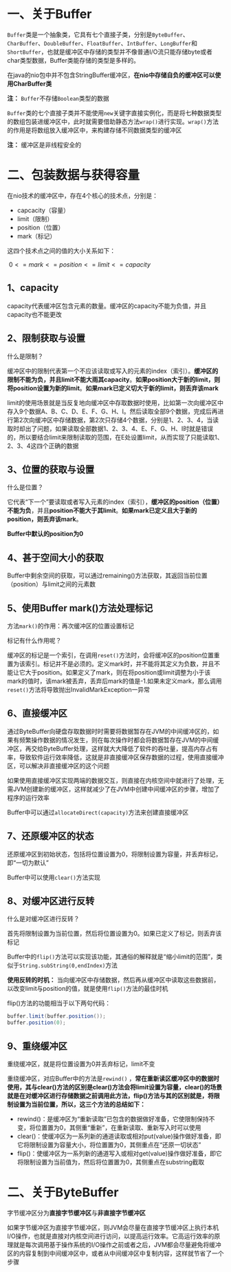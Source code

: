 # 一、关于Buffer

`Buffer`类是一个抽象类，它具有七个直接子类，分别是`ByteBuffer`、`CharBuffer`、`DoubleBuffer`、`FloatBuffer`、`IntBuffer`、`LongBuffer`和`ShortBuffer`，也就是缓冲区中存储的类型并不像普通I/O流只能存储byte或者char类型数据，Buffer类能存储的类型是多样的。

在java的nio包中并不包含StringBuffer缓冲区，**在nio中存储自负的缓冲区可以使用CharBuffer类**

**注：** `Buffer`不存储`Boolean`类型的数据

`Buffer`类的七个直接子类并不能使用`new`关键字直接实例化，而是将七种数据类型的数组包装进缓冲区中，此时就需要借助静态方法`wrap()`进行实现。`wrap()`方法的作用是将数组放入缓冲区中，来构建存储不同数据类型的缓冲区

**注：** 缓冲区是非线程安全的

# 二、包装数据与获得容量

在nio技术的缓冲区中，存在4个核心的技术点，分别是：

- capcacity（容量）
- limit（限制）
- position（位置）
- mark（标记）

这四个技术点之间的值的大小关系如下：

​							$0<=mark<=position<=limit<=capacity$	

## 1、capacity

capacity代表缓冲区包含元素的数量。缓冲区的capacity不能为负值，并且capacity也不能更改

## 2、限制获取与设置

什么是限制？

缓冲区中的限制代表第一个不应该读取或写入的元素的index（索引）。**缓冲区的限制不能为负，并且limit不能大雨其capacity**。**如果position大于新的limit，则将position设置为新的limit**。**如果mark已定义切大于新的limit，则丢弃该mark**

limit的使用场景就是当反复地向缓冲区中存取数据时使用，比如第一次向缓冲区中存入9个数据A、B、C、D、E、F、G、H、I。然后读取全部9个数据，完成后再进行第2次向缓冲区中存储数据，第2次只存储4个数据，分别是1、2、3、4，当读取时却出了问题，如果读取全部数据1、2、3、4、E、F、G、H、I时就是错误的，所以要结合limit来限制读取的范围，在E处设置limit，从而实现了只能读取1、2、3、4这四个正确的数据

## 3、位置的获取与设置

什么是位置？

它代表“下一个”要读取或者写入元素的index（索引），**缓冲区的position（位置）不能为负**，并且**position不能大于其limit**。**如果mark已定义且大于新的position，则丢弃该mark**。

**Buffer中默认的position为0**

## 4、甚于空间大小的获取

Buffer中剩余空间的获取，可以通过remaining()方法获取，其返回当前位置（position）与limit之间的元素数

## 5、使用Buffer mark()方法处理标记

方法`mark()`的作用：再次缓冲区的位置设置标记

标记有什么作用呢？

缓冲区的标记是一个索引，在调用`reset()`方法时，会将缓冲区的position位置重置为该索引。标记并不是必须的。定义mark时，并不能将其定义为负数，并且不能让它大于position。如果定义了mark，则在将position或limit调整为小于该mark的值时，该mark被丢弃，丢弃后mark的值是-1.如果未定义mark，那么调用`reset()`方法将导致抛出InvalidMarkException一异常

## 6、直接缓冲区

通过ByteBuffer向硬盘存取数据时时需要将数据暂存在JVM的中间缓冲区的，如果有频繁操作数据的情况发生，则在每次操作时都会将数据暂存在JVM的中间缓冲区，再交给ByteBuffer处理，这样就大大降低了软件的吞吐量，提高内存占有率，导致软件运行效率降低，这就是非直接缓冲区保存数据的过程，使用直接缓冲区，可以解决非直接缓冲区的这个问题

如果使用直接缓冲区实现两端的数据交互，则直接在内核空间中就进行了处理，无需JVM创建新的缓冲区，这样就减少了在JVM中创建中间缓冲区的步骤，增加了程序的运行效率

Buffer中可以通过`allocateDirect(capacity)`方法来创建直接缓冲区

## 7、还原缓冲区的状态

还原缓冲区到初始状态，包括将位置设置为0，将限制设置为容量，并丢弃标记，即“一切为默认”

Buffer中可以使用`clear()`方法实现

## 8、对缓冲区进行反转

什么是对缓冲区进行反转？

首先将限制设置为当前位置，然后将位置设置为0。如果已定义了标记，则丢弃该标记

Buffer中的`flip()`方法可以实现该功能，其通俗的解释就是“缩小limit的范围”，类似于`String.subString(0,endIndex)`方法

**使用反转的时机：** 当向缓冲区中存储数据，然后再从缓冲区中读取这些数据前，以改变limit与position的值，就是使用`flip()`方法的最佳时机

flip()方法的功能相当于以下两句代码：

```java
buffer.limit(buffer.position());
buffer.position(0);
```

## 9、重绕缓冲区

重绕缓冲区，就是将位置设置为0并丢弃标记，limit不变

重绕缓冲区，对应Buffer中的方法是`rewind()` ，**常在重新读区缓冲区中的数据时使用，其与clear()方法的区别是clear()方法会将limit设置为容量，clear()的场景就是在对缓冲区进行存储数据之前调用此方法，flip()方法与其的区别就是，将限制设置为当前位置，所以，这三个方法的总结如下：**

- rewind()：是缓冲区为“重新读取”已包含的数据做好准备，它使限制保持不变，将位置置为0，其侧重“重新”，在重新读取、重新写入时可以使用
- clear()：使缓冲区为一系列新的通道读取或相对put(value)操作做好准备，即它将限制设置为容量大小，将位置置为0，其侧重点在“还原一切状态”
- flip()：使缓冲区为一系列新的通道写入或相对get(value)操作做好准备，即它将限制设置为当前值为，然后将位置置为0，其侧重点在substring截取

# 二、关于ByteBuffer

字节缓冲区分为**直接字节缓冲区**与**非直接字节缓冲区**

如果字节缓冲区为直接字节缓冲区，则JVM会尽量在直接字节缓冲区上执行本机I/O操作，也就是直接对内核空间进行访问，以提高运行效率。它高运行效率的原理就是每次调用基于操作系统的I/O操作之前或者之后，JVM都会尽量避免将缓冲区的内容复制到中间缓冲区中，或者从中间缓冲区中复制内容，这样就节省了一个步骤


